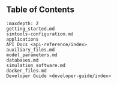 ```{include} ../../README.md
```

## Table of Contents

```{toctree}
:maxdepth: 2
getting_started.md
simtools-configuration.md
applications
API Docs <api-reference/index>
auxiliary_files.md
model_parameters.md
databases.md
simulation_software.md
docker_files.md
Developer Guide <developer-guide/index>
```
